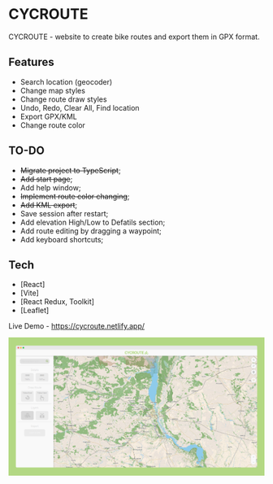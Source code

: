 # CYCROUTE

CYCROUTE - website to create bike routes and export them in GPX format.

## Features

- Search location (geocoder)
- Change map styles
- Change route draw styles
- Undo, Redo, Clear All, Find location
- Export GPX/KML
- Change route color

## TO-DO

- ~~Migrate project to TypeScript~~;
- ~~Add start page~~;
- Add help window;
- ~~Implement route color changing~~;
- ~~Add KML export~~;
- Save session after restart;
- Add elevation High/Low to Defatils section;
- Add route editing by dragging a waypoint;
- Add keyboard shortcuts;

## Tech

- [React]
- [Vite]
- [React Redux, Toolkit]
- [Leaflet]

Live Demo - https://cycroute.netlify.app/

![](src/assets/mockup1.png)

